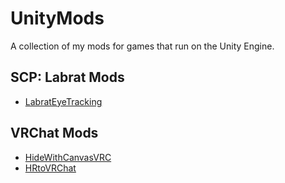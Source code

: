 # UnityMods
A collection of my mods for games that run on the Unity Engine.

## SCP: Labrat Mods

+ [LabratEyeTracking](https://github.com/200Tigersbloxed/UnityMods/tree/main/LabratEyeTracking)

## VRChat Mods

+ [HideWithCanvasVRC](https://github.com/200Tigersbloxed/UnityMods/tree/main/HideWithCanvasVRC)
+ [HRtoVRChat](https://github.com/200Tigersbloxed/UnityMods/tree/main/HRtoVRChat)
